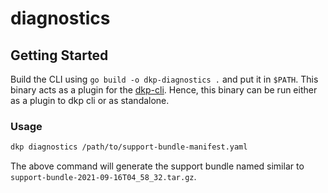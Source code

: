 # diagnostics

## Getting Started

Build the CLI using `go build -o dkp-diagnostics .` and put it in `$PATH`. This binary acts as a plugin for the [dkp-cli](https://github.com/mesosphere/dkp-cli). Hence, this binary can be run either as a plugin to dkp cli or as standalone.


### Usage
```bash
dkp diagnostics /path/to/support-bundle-manifest.yaml
```
The above command will generate the support bundle named similar to `support-bundle-2021-09-16T04_58_32.tar.gz`.
